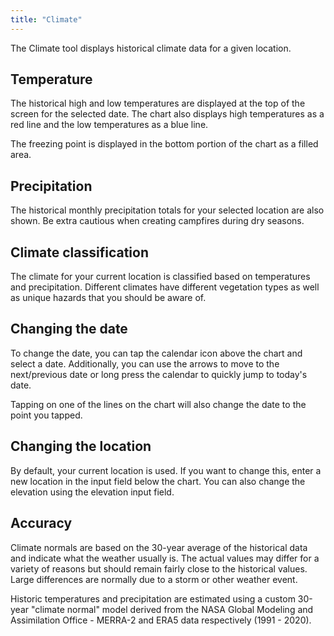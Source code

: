 ```yaml
---
title: "Climate"
---
```


The Climate tool displays historical climate data for a given location.

## Temperature
The historical high and low temperatures are displayed at the top of the screen for the selected date. The chart also displays high temperatures as a red line and the low temperatures as a blue line.

The freezing point is displayed in the bottom portion of the chart as a filled area.

## Precipitation
The historical monthly precipitation totals for your selected location are also shown. Be extra cautious when creating campfires during dry seasons.

## Climate classification
The climate for your current location is classified based on temperatures and precipitation. Different climates have different vegetation types as well as unique hazards that you should be aware of. 

## Changing the date
To change the date, you can tap the calendar icon above the chart and select a date. Additionally, you can use the arrows to move to the next/previous date or long press the calendar to quickly jump to today's date.

Tapping on one of the lines on the chart will also change the date to the point you tapped.

## Changing the location
By default, your current location is used. If you want to change this, enter a new location in the input field below the chart. You can also change the elevation using the elevation input field.

## Accuracy
Climate normals are based on the 30-year average of the historical data and indicate what the weather usually is. The actual values may differ for a variety of reasons but should remain fairly close to the historical values. Large differences are normally due to a storm or other weather event.

Historic temperatures and precipitation are estimated using a custom 30-year "climate normal" model derived from the NASA Global Modeling and Assimilation Office - MERRA-2 and ERA5 data respectively (1991 - 2020).
